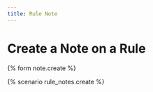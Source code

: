 ```yaml
---
title: Rule Note
---
```


# Create a Note on a Rule

{% form note.create %}

{% scenario rule_notes.create %}
